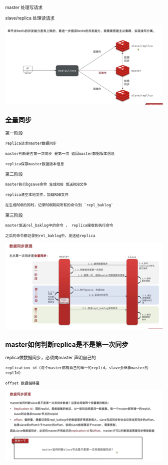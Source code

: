 master  处理写请求

slave/replica   处理读请求

![img_11.png](img_11.png)

全量同步
---

第一阶段

    replica请求master数据同步

    master判断是否第一次同步 是第一次 返回master数据版本信息

    replica保存master数据版本信息

第二阶段

    master执行bgsave命令 生成RDB 发送RDB文件
    
    replica清空本地文件，加载RDB文件

    在生成RDB的同时，记录RDB期间所有的命令到 `repl_baklog`

第三阶段

    master发送rel_baklog中的命令 ， replica接收到执行命令

    之后的命令都记录到rel_baklog中，发送给replica

![img_12.png](img_12.png)


master如何判断replica是不是第一次同步
---

replica做数据同步，必须向master 声明自己的

    replication id (每个master都有自己的唯一的replid，slave会继承master的replId)

    offset 数据偏移量 

![img_13.png](img_13.png)

    
    
    